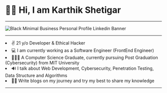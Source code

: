 <h1>👋🏻 Hi, I am Karthik Shetigar</h1>
<hr>

![Black Minimal Business Personal Profile Linkedin Banner](https://user-images.githubusercontent.com/86278623/208313871-26849c79-9413-4a1e-b7cc-217f3a630528.png)

<hr>
<li>✌ 21 y/o Developer & Ethical Hacker</li>
<li>💻 I am currently working as a Software Engineer (FrontEnd Engineer) </li>
<li>👨🏻‍🎓 A Computer Science Graduate, currently pursuing Post Graduation (Cybersecurity) from MIT University</li>
<li>🔊 I talk about Web Development, Cybersecurity, Penetration Testing, Data Structure and Algorithms</li>
<li>✍🏻 Write blogs on my journey and try my best to share my knowledge</li>
<hr>
